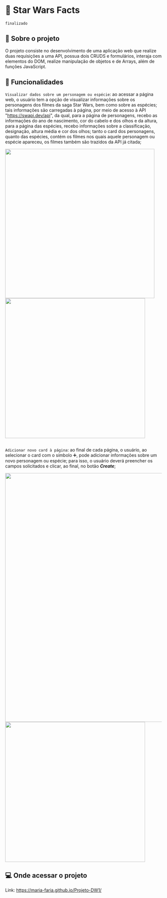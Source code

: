 # 👾 Star Wars Facts

`finalizado`

## 📝 Sobre o projeto
O projeto consiste no desenvolvimento de uma aplicação web que realize duas requisições a uma API, possua dois CRUDS e formulários, interaja com elementos do DOM, realize manipulação de objetos e de Arrays, além de funções JavaScript.

## 🔨 Funcionalidades
`Visualizar dados sobre um personagem ou espécie`: ao acessar a página web, o usuário tem a opção de visualizar informações sobre os personagens dos filmes da saga Star Wars, bem como sobre as espécies; tais informações são carregadas à página, por meio de acesso à API "https://swapi.dev/api", da qual, para a página de personagens, recebo as informações do ano de nascimento, cor do cabelo e dos olhos e da altura, para a página das espécies, recebo informações sobre a classificação, designação, altura média e cor dos olhos; tanto o card dos personagens, quanto das espécies, contém os filmes nos quais aquele personagem ou espécie apareceu, os filmes também são trazidos da API já citada; 

<img src="https://github.com/Maria-Faria/Projeto-DW1/assets/114308727/6c9e3a16-71c5-483e-9e90-f752074c5ca3" style="width: 480px;">
<img src="https://github.com/Maria-Faria/Projeto-DW1/assets/114308727/5a211e2f-1173-4e19-a7de-290e74dca2fb" style="width: 450px;">

##
`Adicionar novo card à página`: ao final de cada página, o usuário, ao selecionar o card com o símbolo ➕, pode adicionar informações sobre um novo personagem ou espécie; para isso, o usuário deverá preencher os campos solicitados e clicar, ao final, no botão _**Create**_;

<img src="https://github.com/Maria-Faria/Projeto-DW1/assets/114308727/421d6ee0-13ac-4964-b8eb-c9002cc3adfe" style="width: 800px">
<img src="https://github.com/Maria-Faria/Projeto-DW1/assets/114308727/9de9854d-2aa0-4361-b91f-7d44c8a4dbad" style="width: 450px">

##

## 💻 Onde acessar o projeto
Link: https://maria-faria.github.io/Projeto-DW1/
